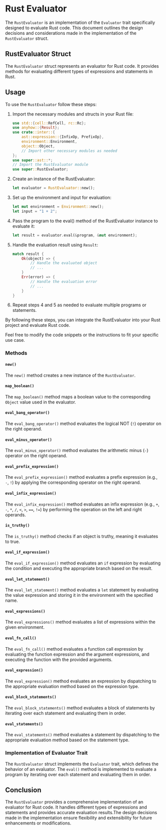 # Rust Evaluator

The `RustEvaluator` is an implementation of the `Evaluator` trait specifically designed to evaluate Rust code. This document outlines the design decisions and considerations made in the implementation of the `RustEvaluator` struct.

## RustEvaluator Struct

The `RustEvaluator` struct represents an evaluator for Rust code. It provides methods for evaluating different types of expressions and statements in Rust.

## Usage

To use the `RustEvaluator` follow these steps:

1. Import the necessary modules and structs in your Rust file:

   ```rust
   use std::{cell::RefCell, rc::Rc};
   use anyhow::{Result};
   use crate::inter::{
       ast::expression::{InfixOp, PrefixOp},
       environment::Environment,
       object::Object,
       // Import other necessary modules as needed
   };
   use super::ast::*;
   // Import the RustEvaluator module
   use super::RustEvaluator;
   ```

2. Create an instance of the RustEvaluator:

   ```rust
   let evaluator = RustEvaluator::new();
   ```

3. Set up the environment and input for evaluation:

   ```rust
   let mut environment = Environment::new();
   let input = "1 + 2";
   ```

4. Pass the program to the eval() method of the RustEvaluator instance to evaluate it:
   ```rust
   let result = evaluator.eval(&program, &mut environment);
   ```
5. Handle the evaluation result using `Result`:
   ```rust
   match result {
       Ok(object) => {
           // Handle the evaluated object
           // ...
       }
       Err(error) => {
           // Handle the evaluation error
           // ...
       }
   }
   ```
6. Repeat steps 4 and 5 as needed to evaluate multiple programs or statements.

By following these steps, you can integrate the RustEvaluator into your Rust project and evaluate Rust code.

Feel free to modify the code snippets or the instructions to fit your specific use case.

### Methods

#### `new()`

The `new()` method creates a new instance of the `RustEvaluator`.

#### `map_boolean()`

The `map_boolean()` method maps a boolean value to the corresponding `Object` value used in the evaluator.

#### `eval_bang_operator()`

The `eval_bang_operator()` method evaluates the logical NOT (`!`) operator on the right operand.

#### `eval_minus_operator()`

The `eval_minus_operator()` method evaluates the arithmetic minus (`-`) operator on the right operand.

#### `eval_prefix_expression()`

The `eval_prefix_expression()` method evaluates a prefix expression (e.g., `-`, `!`) by applying the corresponding operator on the right operand.

#### `eval_infix_expression()`

The `eval_infix_expression()` method evaluates an infix expression (e.g., `+`, `-`, `*`, `/`, `<`, `>`, `==`, `!=`) by performing the operation on the left and right operands.

#### `is_truthy()`

The `is_truthy()` method checks if an object is truthy, meaning it evaluates to true.

#### `eval_if_expression()`

The `eval_if_expression()` method evaluates an `if` expression by evaluating the condition and executing the appropriate branch based on the result.

#### `eval_let_statement()`

The `eval_let_statement()` method evaluates a `let` statement by evaluating the value expression and storing it in the environment with the specified name.

#### `eval_expressions()`

The `eval_expressions()` method evaluates a list of expressions within the given environment.

#### `eval_fn_call()`

The `eval_fn_call()` method evaluates a function call expression by evaluating the function expression and the argument expressions, and executing the function with the provided arguments.

#### `eval_expression()`

The `eval_expression()` method evaluates an expression by dispatching to the appropriate evaluation method based on the expression type.

#### `eval_block_statements()`

The `eval_block_statements()` method evaluates a block of statements by iterating over each statement and evaluating them in order.

#### `eval_statements()`

The `eval_statements()` method evaluates a statement by dispatching to the appropriate evaluation method based on the statement type.

### Implementation of Evaluator Trait

The `RustEvaluator` struct implements the `Evaluator` trait, which defines the behavior of an evaluator. The `eval()` method is implemented to evaluate a program by iterating over each statement and evaluating them in order.

## Conclusion

The `RustEvaluator` provides a comprehensive implementation of an evaluator for Rust code. It handles different types of expressions and statements and provides accurate evaluation results.The design decisions made in the implementation ensure flexibility and extensibility for future enhancements or modifications.
